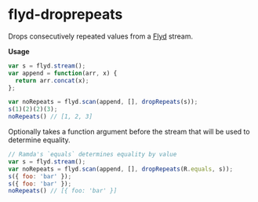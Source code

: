 # flyd-droprepeats

Drops consecutively repeated values from a
[Flyd](https://github.com/paldepind/flyd) stream.

__Usage__

```js
var s = flyd.stream();
var append = function(arr, x) {
  return arr.concat(x);
};

var noRepeats = flyd.scan(append, [], dropRepeats(s));
s(1)(2)(2)(3);
noRepeats() // [1, 2, 3]
```

Optionally takes a function argument before the stream that will be used to
determine equality.

```js
// Ramda's `equals` determines equality by value
var s = flyd.stream();
var noRepeats = flyd.scan(append, [], dropRepeats(R.equals, s));
s({ foo: 'bar' });
s({ foo: 'bar' });
noRepeats() // [{ foo: 'bar' }]
```
